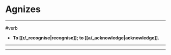 # Agnizes
---
#verb
- **To [[r/_recognise|recognise]]; to [[a/_acknowledge|acknowledge]].**
---
---
